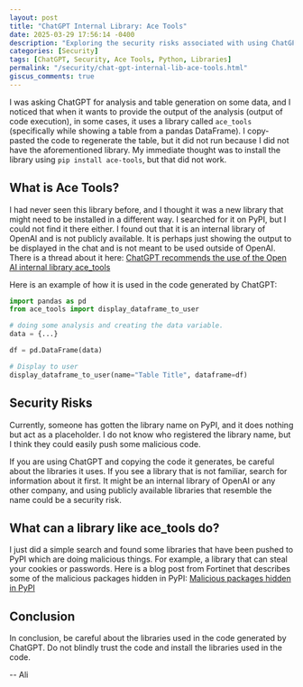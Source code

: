 ```yaml
---
layout: post
title: "ChatGPT Internal Library: Ace Tools"
date: 2025-03-29 17:56:14 -0400
description: "Exploring the security risks associated with using ChatGPT-generated code that references OpenAI's internal library 'ace_tools'."
categories: [Security]
tags: [ChatGPT, Security, Ace Tools, Python, Libraries]
permalink: "/security/chat-gpt-internal-lib-ace-tools.html"
giscus_comments: true
---
```


I was asking ChatGPT for analysis and table generation on some data, and I noticed that when it wants to provide the output of the analysis (output of code execution), in some cases, it uses a library called `ace_tools` (specifically while showing a table from a pandas DataFrame). I copy-pasted the code to regenerate the table, but it did not run because I did not have the aforementioned library. My immediate thought was to install the library using `pip install ace-tools`, but that did not work.

## What is Ace Tools?

I had never seen this library before, and I thought it was a new library that might need to be installed in a different way. I searched for it on PyPI, but I could not find it there either. I found out that it is an internal library of OpenAI and is not publicly available. It is perhaps just showing the output to be displayed in the chat and is not meant to be used outside of OpenAI.
There is a thread about it here: [ChatGPT recommends the use of the Open AI internal library ace_tools](https://community.openai.com/t/chatgpt-recommends-the-use-of-the-open-ai-internal-library-ace-tools/852665)

Here is an example of how it is used in the code generated by ChatGPT:

```python
import pandas as pd
from ace_tools import display_dataframe_to_user

# doing some analysis and creating the data variable.
data = {...}

df = pd.DataFrame(data)

# Display to user
display_dataframe_to_user(name="Table Title", dataframe=df)
```

## Security Risks

Currently, someone has gotten the library name on PyPI, and it does nothing but act as a placeholder.
I do not know who registered the library name, but I think they could easily push some malicious code.

If you are using ChatGPT and copying the code it generates, be careful about the libraries it uses. If you see a library that is not familiar, search for information about it first. It might be an internal library of OpenAI or any other company, and using publicly available libraries that resemble the name could be a security risk.

## What can a library like ace_tools do?

I just did a simple search and found some libraries that have been pushed to PyPI which are doing malicious things. For example, a library that can steal your cookies or passwords.
Here is a blog post from Fortinet that describes some of the malicious packages hidden in PyPI: [Malicious packages hidden in PyPI](https://www.google.com/search?q=https://www.fortinet.com/blog/threat-research/malicious-packages-hidden-in-pypi)

## Conclusion

In conclusion, be careful about the libraries used in the code generated by ChatGPT. Do not blindly trust the code and install the libraries used in the code.

-- Ali
